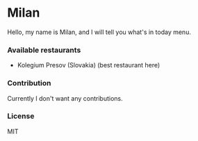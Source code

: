 Milan
=====

Hello, my name is Milan, and I will tell you what's in today menu.

### Available restaurants

- Kolegium Presov (Slovakia) (best restaurant here)

### Contribution

Currently I don't want any contributions.

### License
MIT

